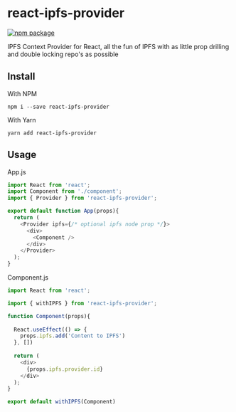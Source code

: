 # react-ipfs-provider

[![npm package][npm-badge]][npm]

IPFS Context Provider for React, all the fun of IPFS with as little prop
drilling and double locking repo's as possible

## Install

With NPM 

```
npm i --save react-ipfs-provider
```

With Yarn

```
yarn add react-ipfs-provider
```

## Usage

App.js

```javascript
import React from 'react';
import Component from './component';
import { Provider } from 'react-ipfs-provider';

export default function App(props){
  return (
    <Provider ipfs={/* optional ipfs node prop */}>
      <div>
        <Component />
      </div>
    </Provider>
  );
}

```

Component.js

```javascript
import React from 'react';

import { withIPFS } from 'react-ipfs-provider';

function Component(props){
  
  React.useEffect(() => {
    props.ipfs.add('Content to IPFS')
  }, [])
  
  return (
    <div>
      {props.ipfs.provider.id} 
    </div>
  );
}

export default withIPFS(Component)
```

[npm-badge]: https://img.shields.io/npm/v/react-ipfs-provider.png?style=flat-square
[npm]: https://www.npmjs.org/package/react-ipfs-provider
